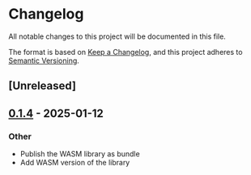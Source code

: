 # Changelog

All notable changes to this project will be documented in this file.

The format is based on [Keep a Changelog](https://keepachangelog.com/en/1.0.0/),
and this project adheres to [Semantic Versioning](https://semver.org/spec/v2.0.0.html).

## [Unreleased]

## [0.1.4](https://github.com/aoe2ct/aoe2rec/releases/tag/aoe2rec-js-v0.1.4) - 2025-01-12

### Other

- Publish the WASM library as bundle
- Add WASM version of the library
